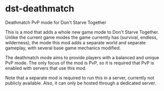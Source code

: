 # dst-deathmatch
Deathmatch PvP mode for Don't Starve Together

This is a mod that adds a whole new game mode to Don't Starve Together. Unlike the current game modes the game currently has (survival, endless, wilderness), the mode this mod adds a separate world and separate gameplay, with several base game mechanics modified.

The deathmatch mode aims to provide players with a balanced and unique PvP mode. The only focus of the mod is PvP, so it is required that PvP is enabled with servers that use this mod.

Note that a separate mod is required to run this in a server, currently not publicly available. Also, it can only be hosted through a dedicated server.
